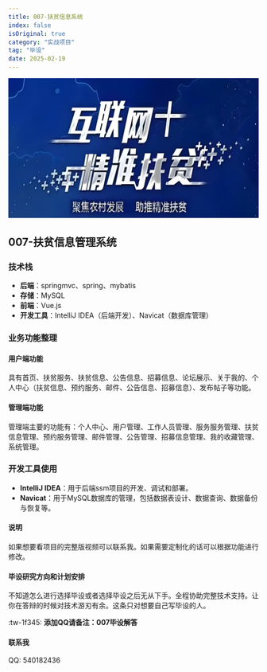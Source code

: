 ```yaml
---
title: 007-扶贫信息系统
index: false
isOriginal: true
category: "实战项目"
tag: "毕设"
date: 2025-02-19
---
```


![](./007.png)

## 007-扶贫信息管理系统
### 技术栈

- **后端**：springmvc、spring、mybatis
- **存储**：MySQL
- **前端**：Vue.js
- **开发工具**：IntelliJ IDEA（后端开发）、Navicat（数据库管理）

### 业务功能整理

#### 用户端功能

具有首页、扶贫服务、扶贫信息、公告信息、招募信息、论坛展示、关于我的、个人中心（扶贫信息、预约服务、邮件、公告信息、招募信息）、发布帖子等功能。

#### 管理端功能

管理端主要的功能有：个人中心、用户管理、工作人员管理、服务服务管理、扶贫信息管理、预约服务管理、邮件管理、公告管理、招募信息管理、我的收藏管理、系统管理。


### 开发工具使用

- **IntelliJ IDEA**：用于后端ssm项目的开发、调试和部署。
- **Navicat**：用于MySQL数据库的管理，包括数据表设计、数据查询、数据备份与恢复等。

#### 说明
如果想要看项目的完整版视频可以联系我。如果需要定制化的话可以根据功能进行修改。

#### 毕设研究方向和计划安排
不知道怎么进行选择毕设或者选择毕设之后无从下手。全程协助完整技术支持。让你在答辩的时候对技术游刃有余。这条只对想要自己写毕设的人。

:tw-1f345: **添加QQ请备注：007毕设解答**

#### 联系我
QQ: 540182436
